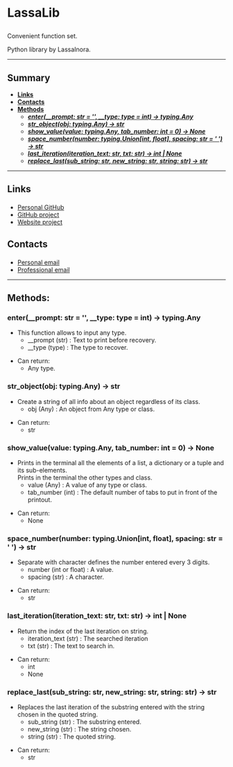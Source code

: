# <p id="title">LassaLib</p>

Convenient function set.

Python library by LassaInora.

--------
## Summary

- **[Links](#links)**
- **[Contacts](#contact)**
- **[Methods](#methods)**
  - ***[enter(__prompt: str = '', __type: type = int) -> typing.Any](#enter)***
  - ***[str_object(obj: typing.Any) -> str](#str_object)***
  - ***[show_value(value: typing.Any, tab_number: int = 0) -> None](#show_value)***
  - ***[space_number(number: typing.Union[int, float], spacing: str = ' ') -> str](#space_number)***
  - ***[last_iteration(iteration_text: str, txt: str) -> int | None](#last_iteration)***
  - ***[replace_last(sub_string: str, new_string: str, string: str) -> str](#replace_last)***
--------

## <p id="links">Links</p>

- [Personal GitHub](https://github.com/LassaInora)
- [GitHub project](https://github.com/LassaInora/LassaLib)
- [Website project](https://lassainora.fr/projet/librairies/lassalib)

## <p id="contact">Contacts</p>

- [Personal email](mailto:axelleviandier@lassainora.fr)
- [Professional email](mailto:lassainora@lassainora.fr)
--------
## <p id="methods">Methods:</p>

### <p id="enter">enter(__prompt: str = '', __type: type = int) -> typing.Any</p>

- This function allows to input any type.
  - __prompt (str) : Text to print before recovery.
  - __type (type) : The type to recover.

+ Can return:
  + Any type.

### <p id="str_object">str_object(obj: typing.Any) -> str</p>

- Create a string of all info about an object regardless of its class.
  - obj (Any) : An object from Any type or class.

+ Can return:
  + str

### <p id="show_value">show_value(value: typing.Any, tab_number: int = 0) -> None</p>

- Prints in the terminal all the elements of a list, a dictionary or a tuple and its sub-elements.</br> 
  Prints in the terminal the other types and class.
  - value (Any) : A value of any type or class.
  - tab_number (int) : The default number of tabs to put in front of the printout.

+ Can return:
  + None

### <p id="space_number">space_number(number: typing.Union[int, float], spacing: str = ' ') -> str</p>

- Separate with character defines the number entered every 3 digits.
  - number (int or float) : A value.
  - spacing (str) : A character.

+ Can return:
  + str

### <p id="last_iteration">last_iteration(iteration_text: str, txt: str) -> int | None</p>

- Return the index of the last iteration on string.
  - iteration_text (str) : The searched iteration
  - txt (str) : The text to search in.

+ Can return:
  + int
  + None

### <p id="replace_last">replace_last(sub_string: str, new_string: str, string: str) -> str</p>

- Replaces the last iteration of the substring entered with the string chosen in the quoted string.
  - sub_string (str) : The substring entered.
  - new_string (str) : The string chosen.
  - string (str) : The quoted string.

+ Can return:
  + str
